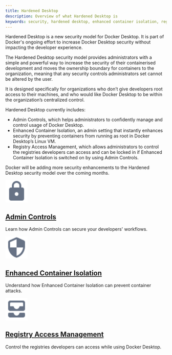 ```yaml
---
title: Hardened Desktop
description: Overview of what Hardened Desktop is
keywords: security, hardened desktop, enhanced container isolation, registry access management, admin controls, root access, administrators, docker desktop
---
```


Hardened Desktop is a new security model for Docker Desktop. It is part of Docker's ongoing effort to increase Docker Desktop security without impacting the developer experience.

The Hardened Desktop security model provides administrators with a simple and powerful way to increase the security of their containerised development and moves the ownership boundary for containers to the organization, meaning that any security controls administrators set cannot be altered by the user.

It is designed specifically for organizations who don’t give developers root access to their machines, and who would like Docker Desktop to be within the organization’s centralized control.

Hardened Desktop currently includes:
- Admin Controls, which helps administrators to confidently manage and control usage of Docker Desktop.
- Enhanced Container Isolation, an admin setting that instantly enhances security by preventing containers from running as root in Docker Desktop’s Linux VM.
- Registry Access Management, which allows administrators to control the registries developers can access and can be locked in if  Enhanced Container Isolation is switched on by using Admin Controls.

Docker will be adding more security enhancements to the Hardened Desktop security model over the coming months.

 <div class="component-container">
    <!--start row-->
    <div class="row">
      <div class="col-xs-12 col-sm-12 col-md-12 col-lg-4 block">
        <div class="component">
            <div class="component-icon">
                 <img src="/assets/images/lock.svg" alt="Hardened Desktop" width="70" height="70">
            </div>
                <h2 id="docker-for-mac"><a href="/desktop/hardened-desktop/admin-controls/">Admin Controls </a></h2>
                <p>Learn how Admin Controls can secure your developers' workflows.</p>
         </div>
     </div>
     <div class="col-xs-12 col-sm-12 col-md-12 col-lg-4 block">
        <div class="component">
            <div class="component-icon">
                <img src="/assets/images/secure.svg" alt="Release notes" width="70" height="70">
            </div>
                <h2 id="docker-for-linux"><a href="/desktop/hardened-desktop/enhanced-container-isolation">Enhanced Container Isolation</a></h2>
                <p>Understand how Enhanced Container Isolation can prevent container attacks. </p>
        </div>
    </div>
    <div class="col-xs-12 col-sm-12 col-md-12 col-lg-4 block">
        <div class="component">
            <div class="component-icon">
                 <img src="/assets/images/registry.svg" alt="Hardened Desktop" width="70" height="70">
            </div>
                <h2 id="docker-for-mac"><a href="/desktop/hardened-desktop/regsistry-access-management/">Registry Access Management</a></h2>
                <p>Control the registries developers can access while using Docker Desktop.</p>
         </div>
     </div>
    </div>
</div>

